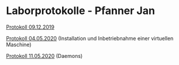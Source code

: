 # Laborprotokolle - Pfanner Jan

[Protokoll 09.12.2019](https://github.com/HTLMechatronics/m17-3ahme-la1-sx/blob/pfajam17/protokolle/protokoll-1_pfajam17_2019-12-09.md)

[Protokoll 04.05.2020](https://github.com/HTLMechatronics/m17-3ahme-la1-sx/blob/pfajam17/protokolle/protokoll-2_pfajam17_2020-05-04.md)  (Installation und Inbetriebnahme einer virtuellen Maschine)

[Protokoll 11.05.2020](https://github.com/HTLMechatronics/m17-3ahme-la1-sx/blob/pfajam17/protokolle/protokoll-3_pfajam17_2020-05-11.md)
(Daemons)
